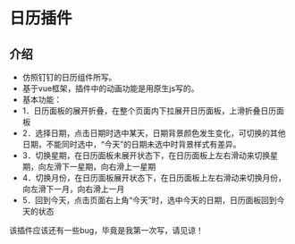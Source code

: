 # 日历插件

## 介绍
- 仿照钉钉的日历组件所写。
- 基于vue框架，插件中的动画功能是用原生js写的。
- 基本功能：
 - 1．日历面板的展开折叠，在整个页面内下拉展开日历面板，上滑折叠日历面板
 - 2．选择日期，点击日期时选中某天，日期背景颜色发生变化，可切换的其他日期，不能同时选中，“今天”的日期未选中时背景样式有差异。
 - 3．切换星期，在日历面板未展开状态下，在日历面板上左右滑动来切换星期，向左滑下一星期，向右滑上一星期
 - 4．切换月份，在日历面板展开状态下，在日历面板上左右滑动来切换月份，向左滑下一月，向右滑上一月
 - 5．回到今天，点击页面右上角“今天”时，选中今天的日期，日历面板回到今天的状态

该插件应该还有一些bug，毕竟是我第一次写，请见谅！